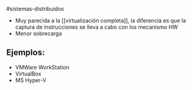 #sistemas-distribuidos 

- Muy parecida a la [[virtualización completa]], la diferencia es que la captura de instrucciones se lleva a cabo con los mecanismo HW
- Menor sobrecarga

## Ejemplos:

- VMWare WorkStation
- VirtualBox
- MS Hyper-V